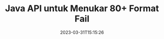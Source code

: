 ---
############################# Static ############################
layout: "product"
date: 2023-03-31T15:15:26
draft: false

product: "Conversion"
product_tag: "conversion"
platform: Java
platform_tag: java

############################# Head ############################
head_title: "Java API Penukaran Dokumen | Tukar PDF Word Excel PPTX Imej HTML"
head_description: "Java API Penukaran Dokumen. Tukar PDF Word DOC DOCX, Excel Spreadsheets PPT PPTX, HTML, PSD, MPT MPP, E-mel MSG EMLX, AutoCAD & format fail imej."

############################# Header ############################
title: "Java API untuk Menukar 80+ Format Fail"
description: "API Mudah untuk Mengintegrasikan Fungsi Penukaran Dokumen & Imej ke dalam Aplikasi Java tanpa Memasang sebarang Perisian Luaran."
button:
    enable: true
    icon: "fas fa-arrow-down"
    label: "Muat turun Percubaan Percuma"
    link: "https://downloads.groupdocs.com/conversion/java"

############################# SubMenu ############################
submenu:
    enable: true
    
    left:
        img_alt: "GroupDocs.Conversion for Java"
        image: "https://www.groupdocs.cloud/templates/groupdocs/images/product-logos/groupdocs-conversion-java.png"
        product: "GroupDocs.Conversion"
        platform: "Java"

    middle:
        button:
            # button loop
            - link: "#overview"
              text: "Gambaran keseluruhan"

            # button loop
            - link: "#features"
              text: "ciri-ciri"

            # button loop
            - link: "#support"
              text: "Sokongan"

            # button loop
            - link: "https://products.groupdocs.app/conversion"
              text: "Demo Langsung"

            # button loop
            - link: "https://purchase.groupdocs.com/pricing/conversion/java"
              text: "penentuan harga"

    right:
        link_download: "https://downloads.groupdocs.com/conversion"
        link_learn: "https://docs.groupdocs.com/conversion/java/"
        link_buy: "https://purchase.groupdocs.com"

############################# Overview ############################
overview:
    enable: true
    content: |
      GroupDocs.Conversion for Java menggabungkan set kuat API penukaran dokumen untuk memaparkan imej dan format dokumen dalam aplikasi Java anda tanpa perlu memasang perisian tambahan. Ia merasterkan dokumen secara asli dan menukarnya kepada SVG+HTML+CSS untuk meningkatkan kualiti tontonan dokumen sambil menyampaikan output teks benar dan ketepatan tinggi. Menggunakan API pemaparan dokumen – lihat dengan cepat PDF, HTML, XML, Microsoft Office Word, lembaran kerja Excel, persembahan PowerPoint, e-mel Outlook, gambar rajah Visio, Projek, metafail, imej dan pelbagai format fail lain dengan mudah dan lebih sedikit bahaya pengaturcaraan. Ia juga boleh memaparkan fail yang dilindungi kata laluan dan membenarkan untuk mendapatkan perwakilan dokumen sebagai HTML, imej atau borang PDF selepas pemaparan. Pustaka penukaran fail kami agak boleh disesuaikan, kerana ia membolehkan anda memaparkan keseluruhan dokumen, atau menjadikannya sebahagiannya untuk mempercepatkan proses. Melalui GroupDocs.Conversion for Java API, anda boleh melihat halaman, julat sel tertentu dalam hamparan atau bahkan memaparkan lapisan dokumen individu dalam format, seperti, PDF dan CAD.

      API GroupDocs.Conversion for Java membolehkan anda memaparkan dokumen dengan/tanpa anotasi atau ulasan untuk format fail yang disokong. Ia juga membolehkan anda menambah direktori fon tersuai dan mengekstrak maklumat dokumen asas seperti FileType, Extension, Name, PageCount, dsb.
    tabs:
      enable: true
      
      ## TAB ONE ##
      tab_one:
        description: |
          Berikut ialah gambaran keseluruhan GroupDocs.Conversion for Java:
        
        right:
          enable: true
          icon: "fab fa-html5"
          title: "Gambaran keseluruhan"
          content: |
            * Auto-kesan Jenis Fail
            * Tukar Dokumen
            * Tukar Persembahan
            * Tukar Hamparan
            * Tukar Imej Raster
            * Tukar Dokumen PDF
            * Tukar Format Lain
            * Gunakan Tera Air
            * Nyatakan Kata Laluan Fail
            * Sesuaikan Penukaran

      ## TAB TWO ##
      tab_two:
        description: |
          GroupDocs.Conversion for Java menyokong penukaran antara semua [format fail dokumen] yang popular dan biasa digunakan (https://docs.groupdocs.com/conversion/net/supported-document-formats/).

        left:
          enable: true
          table:
            # table loop
            - title: "Tukar Daripada:"
              content: |
                * **Dokumen**: DOC, DOCX, DOCM, DOT, DOTX, DOTM, RTF, TXT, ODT, OTT
                * **Hamparan**: XLS, XLSX, XLSM, XLSB, CSV, XLS2003, ODS, TSV, XLT, XLTX, XLTM, XLAM, FODS, SXC
                * **Pembentangan**: PPT, PPTX, PPS, PPSX, ODP, POT, POTX, POTM, PPTM, PPSM, FODP
                * **Imej**: TIF, TIFF, JPG, JPEG, PNG, GIF, BMP, ICO, DIB, JPC, JPEG-LS, JPEG2000
                * **Mudah alih**: PDF, XPS, OXPS, EPUB
                * **HTML**: HTM, HTML, MHTML
                * **Metafiles**: EMZ, WMZ
                * **PhotoShop**: JPA
                * **Projek**: MPP, MPT, MPX
                * **Pandangan**: PST, OST
                * **E-mel**: MSG, EML, EMLX
                * **Rajah**: VSD, VSDX, VSDM, VSS, VSSM, VST, VSTM, VSX, VTX, VDW, VDX, SVG, SVGZ
                * **AutoCAD**: DXF, DWG, DWF, STL, IFC, DWT
                * **Skrip Pos**: EPS, PS, PSL, CGM
                * **CorelDRAW**: CDR, CMX
                * **Lain**: VCF, PLT, LGS, OTG, MD, AI, LOG

        right:
          enable: true
          table:
            # table loop
            - title: "Tukar kepada:"
              content: |
                * **Dokumen**: DOC, DOCX, DOCM, DOT, DOTX, DOTM, RTF, TXT, ODT, OTT
                * **Hamparan**: XLS, XLSX, XLSM, XLSB, CSV, XLS2003, TSV, XLTX, ODS, XLAM, FODS, DIF, SXC
                * **Pembentangan**: PPT, PPTX, PPS, PPSX, ODP, POTX, POTM, PPTM, PPSM, FODP
                * **Imej**: TIF, TIFF, JPG, JPEG, PNG, GIF, BMP, ICO, JPEG2000
                * **Metafiles**: EMF, WMF, EMZ, WMZ
                * **Rajah**: SVGZ
                * **Mudah alih**: PDF, XPS
                * **HTML**: HTM, HTML, MHTML
                * **Lain-lain**: MD

      ## TAB THREE ##
      tab_three:
        description: |
          GroupDocs.Conversion for Java menyokong Sistem Pengendalian, Rangka Kerja & Pengurus Pakej berikut:
      
        left:
          enable: true
          table:
            # table loop
            - icon: "fab fa-windows"
              title: "Sistem operasi"
              content: |
                Windows Desktop, Windows Server, Linux, MacOS

            # table loop
            - icon: "fas fa-code"
              title: "Rangka Kerja yang Disokong"
              content: |
                Java runtime: J2SE 6.0 and above

        right:
          enable: true
          table:
            # table loop
            - icon: "fas fa-box"
              title: "Pengurus Pakej"
              content: |
                Maven

            # table loop
            - icon: "fas fa-tools"
              title: "Pengurus Pakej"
              content: |
                NetBeans, Intellij IDEA, Eclipse, etc.

############################# Features ############################
features:
    enable: true
    title: "Ciri GroupDocs.Conversion for Java."

    feature:
      # feature loop
      - icon: "fas fa-copy"
        content: "Integrasi Mudah & Pelesenan Bermeter"

      # feature loop
      - icon: "fas fa-eye"
        content: "Tetapkan Pilihan Zum Lalai apabila Menukar kepada Perkataan, Slaid atau Sel"

      # feature loop
      - icon: "fas fa-bolt"
        content: "Tukar kepada/daripada semua Format Imej Raster Popular & Tetapkan DPI Imej, Tinggi & Lebar"
      
      # feature loop
      - icon: "fas fa-file-powerpoint"
        content: "Tukar PDF & Imej kepada Skala Kelabu & Linearize Dokumen PDF untuk Web"

      # feature loop
      - icon: "fas fa-code"
        content: "Tentukan Tahap Penanda Halaman, Tahap Tajuk dan Tahap Dikembangkan dalam Penukaran Word ke PDF/XPS"

      # feature loop
      - icon: "fas fa-cloud"
        content: "Konfigurasikan & Letakkan Tera Air dalam Dokumen Ditukar sebagai Latar Belakang untuk Dipaparkan di Sebalik Teks"

      # feature loop
      - icon: "fas fa-remove-format"
        content: "Render Email Header semasa Penukaran daripada E-mel"

      # feature loop
      - icon: "fas fa-comment-slash"
        content: "Tetapkan Direktori Fon Tersuai & Muatkan/Ganti Fon Secara Eksplisit semasa Penukaran Dokumen"

      # feature loop
      - icon: "fas fa-location-arrow"
        content: "Tetapkan Fon Lalai untuk Menggantikan Fon yang Hilang untuk Penukaran Dokumen, Slaid & Hamparan"

      # feature loop
      - icon: "fas fa-wrench"
        content: "Tukar Hamparan dengan garisan Grid & Alih Keluar Komen daripada Slaid Semasa Penukaran"

      # feature loop
      - icon: "fas fa-columns"
        content: "Tukar Halaman Dokumen Khusus sebagai Format PDF & Tukar Julat Sel Khusus dalam Hamparan"

      # feature loop
      - icon: "fas fa-file-word"
        content: "Tunjukkan Helaian Tersembunyi & Langkau Baris dan Lajur Kosong semasa Menukar Hamparan"

      # feature loop
      - icon: "fas fa-envelope"
        content: "Kira Jumlah Halaman Dokumen & Tetapkan Kata Laluan kepada Dokumen Tidak Dilindungi semasa Penukaran"

      # feature loop
      - icon: "fas fa-print"
        content: "Pilihan untuk Mengalih keluar Anotasi & Fail Terbenam daripada PDF"

      # feature loop
      - icon: "fas fa-file-archive"
        content: "Cipta Penanda Mematuhi HTML 5 apabila Menukar kepada HTML"

      # feature loop
      - icon: "fas fa-lock"
        content: "Autokesan Jenis Sumber & Kembalikan semua Kemungkinan Penukaran apabila Menukar daripada Strim"

      # feature loop
      - icon: "fas fa-file-code"
        content: "Keupayaan untuk Mengembalikan Setiap Halaman dalam Strim Berasingan sambil Menukar kepada PDF atau HTML"
      
      # feature loop
      - icon: "fas fa-fill-drip"
        content: "Tunjukkan/Sembunyikan Penanda, Komen & Jejaki Perubahan semasa Menukar daripada Word"

      # feature loop
      - icon: "fas fa-file-excel"
        content: "Penukaran DOCX kepada Tiff G3 dengan Pilihan Lorekan"

      # feature loop
      - icon: "fas fa-heading"
        content: "Tukar Reka Letak Khusus apabila Menukar daripada Dokumen CAD"

      # feature loop
      - icon: "fas fa-project-diagram"
        content: "Penamaan Automatik apabila Menyimpan Dokumen Ditukar ke Fail"

      # feature loop
      - icon: "fas fa-cube"
        content: "Pelesenan Bermeter Disokong untuk Dibilkan berdasarkan Penggunaan API"

      # feature loop
      - icon: "fab fa-uncharted"
        content: "Tukar Rajah kepada Format Fail Pemprosesan Perkataan"
      
      # feature loop
      - icon: "fab fa-uncharted"
        content: "Tambah Nombor Halaman semasa Menukar HTML kepada Dokumen Pemprosesan Kata"

      # feature loop
      - icon: "fab fa-uncharted"
        content: "Tukar Dokumen XML kepada Sebarang Format tanpa Transformasi"

      # feature loop
      - icon: "fab fa-uncharted"
        content: "Pantau Kemajuan Penukaran Fail (Mula, Tamat) Terus dari Aplikasi Bahagian Pelanggan"

    more_feature:
      # more_feature_loop
      - title: "Penukaran Format Dokumen Mudah menggunakan Java"
        content: |
          Anda boleh menukar format fail pelbagai jenis dokumen menggunakan API GroupDocs.Conversion for Java. Di sini anda dibentangkan dengan beberapa baris kod untuk melakukan penukaran dokumen asas menggunakan Java.  
            
          {features.more_feature.step1} 
          {features.more_feature.step2} 
          {features.more_feature.step3} 
            
          ```java    
           // Muatkan fail sumber DOCX untuk penukaran
          Converter converter = new Converter("input.docx");
          // Sediakan pilihan penukaran untuk format sasaran PDF
          ConvertOptions convertOptions = new FileType().fromExtension("pdf").getConvertOptions();
          // Tukar kepada format PDF.
          converter.convert("output.pdf", convertOptions);
          ```
            
      # more_feature_loop
      - title: "Baca Dokumen daripada URL atau Laluan untuk Penukaran"
        content: "Menggunakan API GroupDocs.Conversion for Java, anda boleh membaca dokumen input daripada laluan fail serta URL. Walaupun anda boleh menyimpan dokumen output sebagai fail atau menghantar output terus ke strim."

      # more_feature_loop
      - title: "Sokongan Teknikal Komprehensif"
        content: |
          GroupDocs.Conversion for Java ialah API ringkas dan tepat yang anda boleh integrasikan ke dalam aplikasi berasaskan Java anda dengan mudah. Walau bagaimanapun, untuk membolehkan anda beroperasi dalam masa yang singkat, kami juga menyediakan sampel kod yang mudah diikuti dan dokumentasi API yang komprehensif.  
            
          * PdfA_1A
          * PdfA_1B
          * PdfA_2A
          * PdfA_3A
          * PdfA_2B
          * PdfA_2U
          * PdfA_3B
          * PdfA_3U
          * v1_3
          * v1_4
          * v1_5
          * v1_6
          * v1_7
          * PdfX_1A
          * PdfX3

############################# Support ############################
support:
    enable: true

############################# Solutions ############################
solutions:
    enable: true
    title: "GroupDocs.Conversion menawarkan API penukaran dokumen untuk persekitaran pembangunan popular yang lain"

    solution:
        # solution loop
        - img_alt: "GroupDocs.Conversion untuk .NET"
          image: "https://www.groupdocs.cloud/templates/groupdocs/images/product-logos/groupdocs-conversion-net.png"
          product: "GroupDocs.Conversion"
          platform: ".BERSIH"
          link: "/conversion/net/"

############################# Back to top ###############################
back_to_top:
  enable: true
---